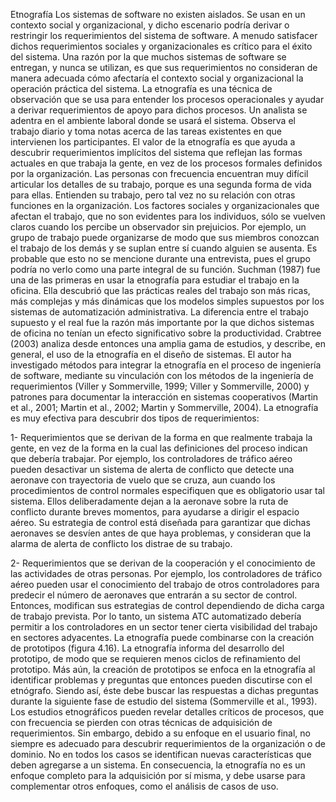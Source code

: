 Etnografía 
Los sistemas de software no existen aislados. Se usan en un contexto social y organizacional, y dicho escenario podría derivar o restringir los requerimientos del sistema de software. A menudo satisfacer dichos requerimientos sociales y organizacionales es crítico para el éxito del sistema. Una razón por la que muchos sistemas de software se entregan, y nunca se utilizan, es que sus requerimientos no consideran de manera adecuada cómo afectaría el contexto social y organizacional la operación práctica del sistema. La etnografía es una técnica de observación que se usa para entender los procesos operacionales y ayudar a derivar requerimientos de apoyo para dichos procesos. Un analista se adentra en el ambiente laboral donde se usará el sistema. Observa el trabajo diario y toma notas acerca de las tareas existentes en que intervienen los participantes. El valor de la etnografía es que ayuda a descubrir requerimientos implícitos del sistema que reflejan las formas actuales en que trabaja la gente, en vez de los procesos formales definidos por la organización. Las personas con frecuencia encuentran muy difícil articular los detalles de su trabajo, porque es una segunda forma de vida para ellas. Entienden su trabajo, pero tal vez no su relación con otras funciones en la organización. Los factores sociales y organizacionales que afectan el trabajo, que no son evidentes para los individuos, sólo se vuelven claros cuando los percibe un observador sin prejuicios. Por ejemplo, un grupo de trabajo puede organizarse de modo que sus miembros conozcan el trabajo de los demás y se suplan entre sí cuando alguien se ausenta. Es probable que esto no se mencione durante una entrevista, pues el grupo podría no verlo como una parte integral de su función. Suchman (1987) fue una de las primeras en usar la etnografía para estudiar el trabajo en la oficina. Ella descubrió que las prácticas reales del trabajo son más ricas, más complejas y más dinámicas que los modelos simples supuestos por los sistemas de automatización administrativa. La diferencia entre el trabajo supuesto y el real fue la razón más importante por la que dichos sistemas de oficina no tenían un efecto significativo sobre la productividad. Crabtree (2003) analiza desde entonces una amplia gama de estudios, y describe, en general, el uso de la etnografía en el diseño de sistemas. El autor ha investigado métodos para integrar la etnografía en el proceso de ingeniería de software, mediante su vinculación con los métodos de la ingeniería de requerimientos (Viller y Sommerville, 1999; Viller y Sommerville, 2000) y patrones para documentar la interacción en sistemas cooperativos (Martin et al., 2001; Martin et al., 2002; Martin y Sommerville, 2004). La etnografía es muy efectiva para descubrir dos tipos de requerimientos:

1- Requerimientos que se derivan de la forma en que realmente trabaja la gente, en vez de la forma en la cual las definiciones del proceso indican que debería trabajar. Por ejemplo, los controladores de tráfico aéreo pueden desactivar un sistema de alerta de conflicto que detecte una aeronave con trayectoria de vuelo que se cruza, aun cuando los procedimientos de control normales especifiquen que es obligatorio usar tal sistema. Ellos deliberadamente dejan a la aeronave sobre la ruta de conflicto durante breves momentos, para ayudarse a dirigir el espacio aéreo. Su estrategia de control está diseñada para garantizar que dichas aeronaves se desvíen antes de que haya problemas, y consideran que la alarma de alerta de conflicto los distrae de su trabajo.

2- Requerimientos que se derivan de la cooperación y el conocimiento de las actividades de otras personas. Por ejemplo, los controladores de tráfico aéreo pueden usar el conocimiento del trabajo de otros controladores para predecir el número de aeronaves que entrarán a su sector de control. Entonces, modifican sus estrategias de control dependiendo de dicha carga de trabajo prevista. Por lo tanto, un sistema ATC automatizado debería permitir a los controladores en un sector tener cierta visibilidad del trabajo en sectores adyacentes. La etnografía puede combinarse con la creación de prototipos (figura 4.16). La etnografía informa del desarrollo del prototipo, de modo que se requieren menos ciclos de refinamiento del prototipo. Más aún, la creación de prototipos se enfoca en la etnografía al identificar problemas y preguntas que entonces pueden discutirse con el etnógrafo. Siendo así, éste debe buscar las respuestas a dichas preguntas durante la siguiente fase de estudio del sistema (Sommerville et al., 1993). Los estudios etnográficos pueden revelar detalles críticos de procesos, que con frecuencia se pierden con otras técnicas de adquisición de requerimientos. Sin embargo, debido a su enfoque en el usuario final, no siempre es adecuado para descubrir requerimientos de la organización o de dominio. No en todos los casos se identifican nuevas características que deben agregarse a un sistema. En consecuencia, la etnografía no es un enfoque completo para la adquisición por sí misma, y debe usarse para complementar otros enfoques, como el análisis de casos de uso.